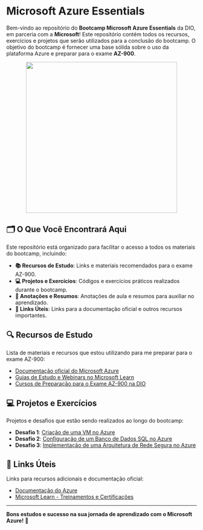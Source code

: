 # Microsoft Azure Essentials

Bem-vindo ao repositório do **Bootcamp Microsoft Azure Essentials** da DIO, em parceria com a **Microsoft**! Este repositório contém todos os recursos, exercícios e projetos que serão utilizados para a conclusão do bootcamp. O objetivo do bootcamp é fornecer uma base sólida sobre o uso da plataforma Azure e preparar para o exame **AZ-900**.

<p align="center">
<img width="400" src="https://media1.tenor.com/m/0lBYh0s2vGoAAAAC/cat-busy.gif">
</p>

## 🗂️ O Que Você Encontrará Aqui

Este repositório está organizado para facilitar o acesso a todos os materiais do bootcamp, incluindo:

- **📚 Recursos de Estudo**: Links e materiais recomendados para o exame AZ-900.
- **💻 Projetos e Exercícios**: Códigos e exercícios práticos realizados durante o bootcamp.
- **📝 Anotações e Resumos**: Anotações de aula e resumos para auxiliar no aprendizado.
- **🔗 Links Úteis**: Links para a documentação oficial e outros recursos importantes.

## 🔍 Recursos de Estudo

Lista de materiais e recursos que estou utilizando para me preparar para o exame AZ-900:

- [Documentação oficial do Microsoft Azure](https://docs.microsoft.com/azure/)
- [Guias de Estudo e Webinars no Microsoft Learn](https://docs.microsoft.com/learn/azure/)
- [Cursos de Preparação para o Exame AZ-900 na DIO](https://web.dio.me/)

## 💻 Projetos e Exercícios

Projetos e desafios que estão sendo realizados ao longo do bootcamp:

- **Desafio 1**: [Criação de uma VM no Azure](./Desafio01-Criação-de-VMs-em-Azure.md)
- **Desafio 2**: [Configuração de um Banco de Dados SQL no Azure](./Desafio02-Instância-de-Banco-de-Dados.md)
- **Desafio 3**: [Implementação de uma Arquitetura de Rede Segura no Azure](./Desafio03-Construindo-Arquiteturas-no-Azure.md)

## 🔗 Links Úteis

Links para recursos adicionais e documentação oficial:

- [Documentação do Azure](https://docs.microsoft.com/azure/)
- [Microsoft Learn - Treinamentos e Certificações](https://docs.microsoft.com/learn/)

---

**Bons estudos e sucesso na sua jornada de aprendizado com o Microsoft Azure!** 🚀
